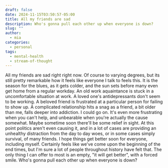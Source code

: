 ```yaml
---
draft: false
date: 2024-11-15T03:50:57-05:00
title: All my friends are sad
description: Who's gonna pull each other up when everyone is down?
slug: ""
author:
  - mia
categories:
  - personal
tags:
  - mental-health
  - stream-of-thought
---
```


All my friends are sad right right now. Of course to varying degrees, but its still pretty remarkable how it feels like everyone I talk to feels this. It is the season for the blues, as it gets colder, and the sun sets before many even get home from a regular workday.
An old work aquaintance is stuck in a uncomfortable situation at work. A loved one's antidepressants don't seem to be working. A beloved friend is frustrated at a particular person for failing to show up. A complicated relationship hits a snag as a friend, a bit older than me, falls deeper into addiction. I could go on.
It's even more frustrating when you can't help, and unbearable when you're actually the cause somewhat.
Maybe sometime soon there'll be some relief in sight. At this point politics aren't even causing it, and in a lot of cases are providing an unhealthy distraction from the day to day woes, or in some cases simply survival, of many friends. I hope things get better soon for everyone, including myself. Certainly feels like we've come upon the beginning of the end times, but I'm sure a lot of people throughout history have felt that. The only thing I can offer to most is an empty, "it will get better", with a forced smile.
Who's gonna pull each other up when everyone is down?